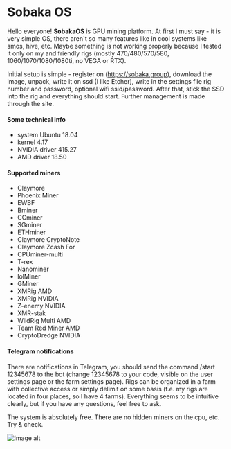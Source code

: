 # Sobaka OS

Hello everyone!
**SobakaOS** is GPU mining platform.
At first I must say - it is very simple OS, there aren`t so many features like in cool systems like smos, hive, etc. Maybe something is not working properly because I tested it only on my and friendly rigs (mostly 470/480/570/580, 1060/1070/1080/1080ti, no VEGA or RTX).

Initial setup is simple - register on (https://sobaka.group), download the image, unpack, write it on ssd (I like Etcher), write in the settings file rig number and password, optional wifi ssid/password. After that, stick the SSD into the rig and everything should start.
Further management is made through the site.

#### Some technical info
- system Ubuntu 18.04
- kernel 4.17
- NVIDIA driver 415.27
- AMD driver 18.50

#### Supported miners
- Claymore
- Phoenix Miner
- EWBF
- Bminer
- CCminer
- SGminer
- ETHminer
- Claymore CryptoNote
- Claymore Zcash For
- CPUminer-multi
- T-rex
- Nanominer
- lolMiner
- GMiner
- XMRig AMD
- XMRig NVIDIA
- Z-enemy NVIDIA
- XMR-stak
- WildRig Multi AMD
- Team Red Miner AMD
- CryptoDredge NVIDIA

#### Telegram notifications


There are notifications in Telegram, you should send the command /start 12345678 to the bot (change 12345678 to your code, visible on the user settings page or the farm settings page).
Rigs can be organized in a farm with collective access or simply delimit on some basis (f.e. my rigs are located in four places, so I have 4 farms). Everything seems to be intuitive clearly, but if you have any questions, feel free to ask.

The system is absolutely free. There are no hidden miners on the cpu, etc. Try & check.

[image]:(https://sobaka.group/downloads/other/screenshot_3.png)
[image2]: https://sobaka.group/downloads/other/screenshot_4.png
![Image alt](https://github.com/{username}/{repository}/raw/{branch}/service/dog.jpg)
